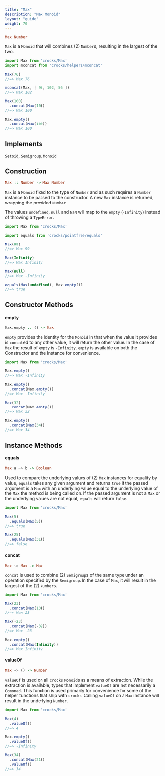 ```yaml
---
title: "Max"
description: "Max Monoid"
layout: "guide"
weight: 70
---
```


```haskell
Max Number
```

`Max` is a `Monoid` that will combines (2) `Number`s, resulting in the largest
of the two.

```javascript
import Max from 'crocks/Max'
import mconcat from 'crocks/helpers/mconcat'

Max(76)
//=> Max 76

mconcat(Max, [ 95, 102, 56 ])
//=> Max 102

Max(100)
  .concat(Max(10))
//=> Max 100

Max.empty()
  .concat(Max(100))
//=> Max 100
```

<article id="topic-implements">

## Implements

`Setoid`, `Semigroup`, `Monoid`

</article>

<article id="topic-construction">

## Construction

```haskell
Max :: Number -> Max Number
```

`Max` is a `Monoid` fixed to the type of `Number` and as such requires
a `Number` instance to be passed to the constructor. A new `Max` instance is
returned, wrapping the provided `Number`.

The values `undefined`, `null` and `NaN` will map to the `empty` (`-Infinity`)
instead of throwing a `TypeError`.

```javascript
import Max from 'crocks/Max'

import equals from 'crocks/pointfree/equals'

Max(99)
//=> Max 99

Max(Infinity)
//=> Max Infinity

Max(null)
//=> Max -Infinity

equals(Max(undefined), Max.empty())
//=> true
```

</article>

<article id="topic-constructor">

## Constructor Methods

#### empty

```haskell
Max.empty :: () -> Max
```

`empty` provides the identity for the `Monoid` in that when the value it
provides is `concat`ed to any other value, it will return the other value. In
the case of `Max` the result of `empty` is `-Infinity`. `empty` is available on
both the Constructor and the Instance for convenience.

```javascript
import Max from 'crocks/Max'

Max.empty()
//=> Max -Infinity

Max.empty()
  .concat(Max.empty())
//=> Max -Infinity

Max(32)
  .concat(Max.empty())
//=> Max 32

Max.empty()
  .concat(Max(34))
//=> Max 34
```

</article>

<article id="topic-instance">

## Instance Methods

#### equals

```haskell
Max a ~> b -> Boolean
```

Used to compare the underlying values of (2) `Max` instances for equality by
value, `equals` takes any given argument and returns `true` if the passed
argument is a `Max` with an underlying value equal to the underlying value of
the `Max` the method is being called on. If the passed argument is not
a `Max` or the underlying values are not equal, `equals` will return `false`.

```javascript
import Max from 'crocks/Max'

Max(5)
  .equals(Max(5))
//=> true

Max(25)
  .equals(Max(31))
//=> false
```

#### concat

```haskell
Max ~> Max -> Max
```

`concat` is used to combine (2) `Semigroup`s of the same type under an
operation specified by the `Semigroup`. In the case of `Max`, it will result
in the largest of the (2) `Number`s.

```javascript
import Max from 'crocks/Max'

Max(23)
  .concat(Max(13))
//=> Max 23

Max(-23)
  .concat(Max(-32))
//=> Max -23

Max.empty()
  .concat(Max(Infinity))
//=> Max Infinity
```

#### valueOf

```haskell
Max ~> () -> Number
```

`valueOf` is used on all `crocks` `Monoid`s as a means of extraction. While the
extraction is available, types that implement `valueOf` are not necessarily
a `Comonad`. This function is used primarily for convenience for some of the
helper functions that ship with `crocks`. Calling `valueOf` on a `Max` instance
will result in the underlying `Number`.

```javascript
import Max from 'crocks/Max'

Max(4)
  .valueOf()
//=> 4

Max.empty()
  .valueOf()
//=> -Infinity

Max(34)
  .concat(Max(21))
  .valueOf()
//=> 34
```

</article>
